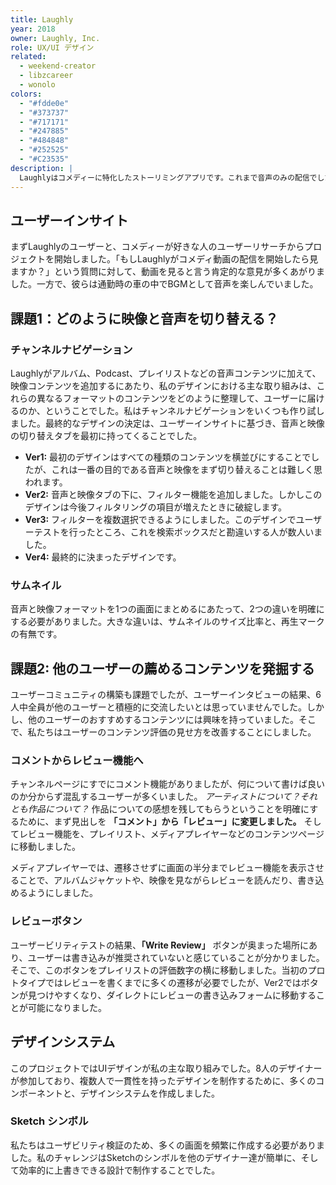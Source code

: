 ```yaml
---
title: Laughly
year: 2018
owner: Laughly, Inc.
role: UX/UI デザイン
related:
  - weekend-creator
  - libzcareer
  - wonolo
colors:
  - "#fdde0e"
  - "#373737"
  - "#717171"
  - "#247885"
  - "#484848"
  - "#252525"
  - "#C23535"
description: |
  Laughlyはコメディーに特化したストーリミングアプリです。これまで音声のみの配信でしたが、映像フォーマットを統合し、ソーシャルコミュニティを作ることが彼らの次の課題でした。リサーチから、チャンネルページの新しい設計、そして8人のデザイナーを牽引しながらプロトタイプを作りを行いました。
---
```


## ユーザーインサイト

まずLaughlyのユーザーと、コメディーが好きな人のユーザーリサーチからプロジェクトを開始しました。「もしLaughlyがコメディ動画の配信を開始したら見ますか？」という質問に対して、動画を見ると言う肯定的な意見が多くあがりました。一方で、彼らは通勤時の車の中でBGMとして音声を楽しんでいました。

<work-media name="scene.jpg" alt="ユーザーインサイト" />

## 課題1：どのように映像と音声を切り替える？

### チャンネルナビゲーション

Laughlyがアルバム、Podcast、プレイリストなどの音声コンテンツに加えて、映像コンテンツを追加するにあたり、私のデザインにおける主な取り組みは、これらの異なるフォーマットのコンテンツをどのように整理して、ユーザーに届けるのか、ということでした。私はチャンネルナビゲーションをいくつも作り試しました。最終的なデザインの決定は、ユーザーインサイトに基づき、音声と映像の切り替えタブを最初に持ってくることでした。

<work-media name="channnel_navigation.jpg" alt="チャンネルナビゲーション" />

- **Ver1:** 最初のデザインはすべての種類のコンテンツを横並びにすることでしたが、これは一番の目的である音声と映像をまず切り替えることは難しく思われます。
- **Ver2:** 音声と映像タブの下に、フィルター機能を追加しました。しかしこのデザインは今後フィルタリングの項目が増えたときに破綻します。
- **Ver3:** フィルターを複数選択できるようにしました。このデザインでユーザーテストを行ったところ、これを検索ボックスだと勘違いする人が数人いました。
- **Ver4:** 最終的に決まったデザインです。

### サムネイル

音声と映像フォーマットを1つの画面にまとめるにあたって、2つの違いを明確にする必要がありました。大きな違いは、サムネイルのサイズ比率と、再生マークの有無です。

<work-media name="thumbnail_initial_sketch.jpg" caption="初期スケッチ" />
<work-media name="media_thumbnails.jpg" caption="最終デザイン" />

## 課題2: 他のユーザーの薦めるコンテンツを発掘する

ユーザーコミュニティの構築も課題でしたが、ユーザーインタビューの結果、6人中全員が他のユーザーと積極的に交流したいとは思っていませんでした。しかし、他のユーザーのおすすめするコンテンツには興味を持っていました。そこで、私たちはユーザーのコンテンツ評価の見せ方を改善することにしました。

### コメントからレビュー機能へ

チャンネルページにすでにコメント機能がありましたが、何について書けば良いのか分からず混乱するユーザーが多くいました。 *アーティストについて？それとも作品について？* 作品についての感想を残してもらうということを明確にするために、まず見出しを **「コメント」から「レビュー」に変更しました。** そしてレビュー機能を、プレイリスト、メディアプレイヤーなどのコンテンツページに移動しました。

メディアプレイヤーでは、遷移させずに画面の半分までレビュー機能を表示させることで、アルバムジャケットや、映像を見ながらレビューを読んだり、書き込めるようにしました。

<work-media name="review.mp4" alt="レビュー機能" />

### レビューボタン

ユーザービリティテストの結果、**「Write Review」** ボタンが奥まった場所にあり、ユーザーは書き込みが推奨されていないと感じていることが分かりました。そこで、このボタンをプレイリストの評価数字の横に移動しました。当初のプロトタイプではレビューを書くまでに多くの遷移が必要でしたが、Ver2ではボタンが見つけやすくなり、ダイレクトにレビューの書き込みフォームに移動することが可能になりました。

<work-media name="review_button.jpg" alt="レビューボタン" />

## デザインシステム

このプロジェクトではUIデザインが私の主な取り組みでした。8人のデザイナーが参加しており、複数人で一貫性を持ったデザインを制作するために、多くのコンポーネントと、デザインシステムを作成しました。

<work-media name="design_system_1.png,design_system_2.png,design_system_3.png,design_system_4.png,design_system_5.png,design_system_6.png" />

### Sketch シンボル

<work-media name="sketch.jpg" alt="Sketch シンボル" />

私たちはユーザビリティ検証のため、多くの画面を頻繁に作成する必要がありました。私のチャレンジはSketchのシンボルを他のデザイナー達が簡単に、そして効率的に上書きできる設計で制作することでした。

<work-button label="プロトタイプを見る" link="https://invis.io/8AH1VAFWDCM" />
